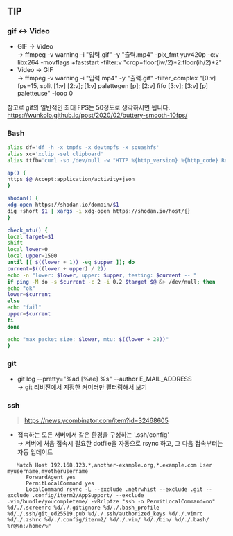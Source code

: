 ## TIP


### gif <-> Video

* GIF -> Video <br>→ ffmpeg -v warning -i "입력.gif" -y "출력.mp4" -pix_fmt yuv420p -c:v libx264 -movflags +faststart -filter:v "crop=floor(iw/2)*2:floor(ih/2)*2"
* Video -> GIF <br>→ ffmpeg -v warning -i "입력.mp4" -y "출력.gif" -filter_complex "[0:v] fps=15, split [1:v] [2:v]; [1:v] palettegen [p]; [2:v] fifo [3:v]; [3:v] [p] paletteuse" -loop 0

	
참고로 gif의 일반적인 최대 FPS는 50정도로 생각하시면 됩니다.
https://wunkolo.github.io/post/2020/02/buttery-smooth-10fps/


### Bash 

```bash
alias df='df -h -x tmpfs -x devtmpfs -x squashfs'
alias xc='xclip -sel clipboard'
alias ttfb='curl -so /dev/null -w "HTTP %{http_version} %{http_code} Remote IP: %{remote_ip}\nConnect: %{time_connect}\nTTFB: %{time_starttransfer}\nTotal time: %{time_total}\nDownload speed: %{speed_download}bps\nBytes: %{size_download}\n"'

ap() {
https $@ Accept:application/activity+json
}

shodan() {
xdg-open https://shodan.io/domain/$1
dig +short $1 | xargs -i xdg-open https://shodan.io/host/{}
}

check_mtu() {
local target=$1
shift
local lower=0
local upper=1500
until [[ $((lower + 1)) -eq $upper ]]; do
current=$(((lower + upper) / 2))
echo -n "lower: $lower, upper: $upper, testing: $current -- "
if ping -M do -s $current -c 2 -i 0.2 $target $@ &> /dev/null; then
echo "ok"
lower=$current
else
echo "fail"
upper=$current
fi
done

echo "max packet size: $lower, mtu: $((lower + 28))"  
}
```

### git

   * git log --pretty="%ad [%ae] %s" --author E_MAIL_ADDRESS <br>-> git 리비전에서 지정한 커미터만 필터링해서 보기


### ssh

> https://news.ycombinator.com/item?id=32468605

  * 접속하는 모든 서버에서 같은 환경을 구성하는 '.ssh/config' <br>→ 서버에 처음 접속시 필요한 dotfile을 자동으로 rsync 하고, 그 다음 접속부터는 자동 업데이트

```
   Match Host 192.168.123.*,another-example.org,*.example.com User myusername,myotherusername
      ForwardAgent yes
      PermitLocalCommand yes
      LocalCommand rsync -L --exclude .netrwhist --exclude .git --exclude .config/iterm2/AppSupport/ --exclude .vim/bundle/youcompleteme/ -vRrlptze "ssh -o PermitLocalCommand=no" %d/./.screenrc %d/./.gitignore %d/./.bash_profile %d/./.ssh/git_ed25519.pub %d/./.ssh/authorized_keys %d/./.vimrc %d/./.zshrc %d/./.config/iterm2/ %d/./.vim/ %d/./bin/ %d/./.bash/ %r@%n:/home/%r

```

